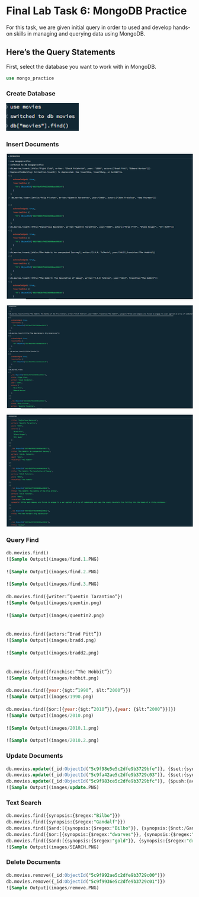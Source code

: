 # Final Lab Task 6: MongoDB Practice
For this task, we are given initial query in order to used and develop hands-on skills in managing and querying data using MongoDB.

## Here’s the Query Statements

First, select the database you want to work with in MongoDB.
```sql
use mongo_practice
```
### Create Database

![Sample Output](images/1.png)

### Insert Documents

![Sample Output](images/2.PNG)

![Sample Output](images/3.PNG)

![Sample Output](images/4.PNG)

### Query Find
```sql
db.movies.find()
![Sample Output](images/find.1.PNG)

![Sample Output](images/find.2.PNG)

![Sample Output](images/find.3.PNG)

db.movies.find({writer:”Quentin Tarantino”})
![Sample Output](images/quentin.png)

![Sample Output](images/quentin2.png)


db.movies.find({actors:”Brad Pitt”})
![Sample Output](images/bradd.png)

![Sample Output](images/bradd2.png)


db.movies.find({franchise:”The Hobbit”})
![Sample Output](images/hobbit.png)

db.movies.find({year:{$gt:”1990”, $lt:”2000”}})
![Sample Output](images/1990.png)

db.movies.find({$or:[{year:{$gt:”2010”}},{year: {$lt:”2000”}}]})
![Sample Output](images/2010.png)

![Sample Output](images/2010.1.png)

![Sample Output](images/2010.2.png)


```
### Update Documents
```sql
db.movies.update({_id:ObjectId("5c9f98e5e5c2dfe9b3729bfe")}, {$set:{synopsis:"A reluctant hobbit, Bilbo Baggins, sets out to the Lonely Mountain with a spirited group of dwarves to reclaim their mountain home - and the gold within it - from the dragon Smaug."}})
db.movies.update({_id:ObjectId("5c9fa42ae5c2dfe9b3729c03")}, {$set:{synopsis:"The dwarves, along with Bilbo Baggins and Gandalf the Grey, continue their quest to reclaim Erebor, their homeland, from Smaug. Bilbo Baggins is in possession of a mysterious and magical ring."}})
db.movies.update({_id:ObjectId("5c9f983ce5c2dfe9b3729bfc")}, {$push:{actors:"Samuel L. Jackson"}})
![Sample Output](images/update.PNG)
```
### Text Search
```sql
db.movies.find({synopsis:{$regex:"Bilbo"}})
db.movies.find({synopsis:{$regex:"Gandalf"}})
db.movies.find({$and:[{synopsis:{$regex:"Bilbo"}}, {synopsis:{$not:/Gandalf/}}]})
db.movies.find({$or:[{synopsis:{$regex:"dwarves"}}, {synopsis:{$regex:"hobbit"}}]})
db.movies.find({$and:[{synopsis:{$regex:"gold"}}, {synopsis:{$regex:"dragon"}}]})
![Sample Output](images/SEARCH.PNG)
```
### Delete Documents
```sql
db.movies.remove({_id:ObjectId("5c9f992ae5c2dfe9b3729c00")})
db.movies.remove({_id:ObjectId("5c9f9936e5c2dfe9b3729c01")})
![Sample Output](images/remove.PNG)
```
